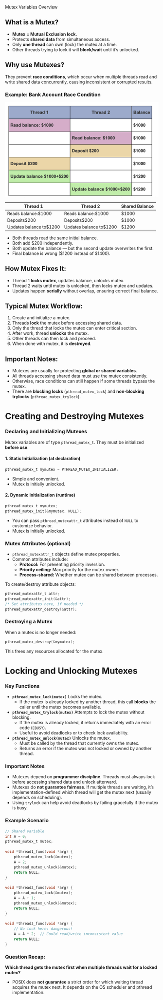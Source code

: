 Mutex Variables Overview

## What is a Mutex?

* **Mutex = Mutual Exclusion lock.**
* Protects **shared data** from simultaneous access.
* Only **one thread** can own (lock) the mutex at a time.
* Other threads trying to lock it will **block/wait** until it’s unlocked.

## Why use Mutexes?

They prevent **race conditions**, which occur when multiple threads read and write shared data concurrently, causing inconsistent or corrupted results.

### Example: Bank Account Race Condition

![1747746212576](images/README/1747746212576.png)


| Thread 1                 | Thread 2                 | Shared Balance |
| ------------------------ | ------------------------ | -------------- |
| Reads balance:\$1000     | Reads balance:\$1000     | \$1000         |
| Deposits\$200            | Deposits\$200            | \$1000         |
| Updates balance to\$1200 | Updates balance to\$1200 | \$1200         |

* Both threads read the same initial balance.
* Both add \$200 independently.
* Both update the balance — but the second update overwrites the first.
* Final balance is wrong (\$1200 instead of \$1400).

## How Mutex Fixes It:

* Thread 1 **locks mutex**, updates balance, unlocks mutex.
* Thread 2 waits until mutex is unlocked, then locks mutex and updates.
* Updates happen **serially** without overlap, ensuring correct final balance.

## Typical Mutex Workflow:

1. Create and initialize a mutex.
2. Threads **lock** the mutex before accessing shared data.
3. Only the thread that locks the mutex can enter critical section.
4. After work, thread **unlocks** the mutex.
5. Other threads can then lock and proceed.
6. When done with mutex, it is **destroyed**.

## Important Notes:

* Mutexes are usually for protecting **global or shared variables**.
* All threads accessing shared data must use the mutex consistently.
* Otherwise, race conditions can still happen if some threads bypass the mutex.
* There are **blocking locks** (`pthread_mutex_lock`) and **non-blocking trylocks** (`pthread_mutex_trylock`).

# Creating and Destroying Mutexes

### Declaring and Initializing Mutexes

Mutex variables are of type `pthread_mutex_t`. They must be initialized **before use**.

#### 1. Static Initialization (at declaration)

```c
pthread_mutex_t mymutex = PTHREAD_MUTEX_INITIALIZER;
```

* Simple and convenient.
* Mutex is initially unlocked.

#### 2. Dynamic Initialization (runtime)

```c
pthread_mutex_t mymutex;
pthread_mutex_init(&mymutex, NULL);
```

* You can pass `pthread_mutexattr_t` attributes instead of `NULL` to customize behavior.
* Mutex is initially unlocked.

### Mutex Attributes (optional)

* `pthread_mutexattr_t` objects define mutex properties.
* Common attributes include:
  * **Protocol:** For preventing priority inversion.
  * **Priority ceiling:** Max priority for the mutex owner.
  * **Process-shared:** Whether mutex can be shared between processes.

To create/destroy attribute objects:

```c
pthread_mutexattr_t attr;
pthread_mutexattr_init(&attr);
/* Set attributes here, if needed */
pthread_mutexattr_destroy(&attr);
```

### Destroying a Mutex

When a mutex is no longer needed:

```c
pthread_mutex_destroy(&mymutex);
```

This frees any resources allocated for the mutex.

# Locking and Unlocking Mutexes

### Key Functions

* **`pthread_mutex_lock(mutex)`**
  Locks the mutex.
  * If the mutex is already locked by another thread, this call **blocks** the caller until the mutex becomes available.
* **`pthread_mutex_trylock(mutex)`**
  Attempts to lock the mutex without blocking.
  * If the mutex is already locked, it returns immediately with an error code (`EBUSY`).
  * Useful to avoid deadlocks or to check lock availability.
* **`pthread_mutex_unlock(mutex)`**
  Unlocks the mutex.
  * Must be called by the thread that currently owns the mutex.
  * Returns an error if the mutex was not locked or owned by another thread.

### Important Notes

* Mutexes depend on **programmer discipline**. Threads must always lock before accessing shared data and unlock afterward.
* Mutexes do **not guarantee fairness**. If multiple threads are waiting, it’s implementation-defined which thread will get the mutex next (usually depends on scheduling).
* Using `trylock` can help avoid deadlocks by failing gracefully if the mutex is busy.

### Example Scenario

```c
// Shared variable
int A = 0;
pthread_mutex_t mutex;

void *thread1_func(void *arg) {
    pthread_mutex_lock(&mutex);
    A = 2;
    pthread_mutex_unlock(&mutex);
    return NULL;
}

void *thread2_func(void *arg) {
    pthread_mutex_lock(&mutex);
    A = A + 1;
    pthread_mutex_unlock(&mutex);
    return NULL;
}

void *thread3_func(void *arg) {
    // No lock here: dangerous!
    A = A * 2;  // Could read/write inconsistent value
    return NULL;
}
```

### Question Recap:

**Which thread gets the mutex first when multiple threads wait for a locked mutex?**

* POSIX does **not guarantee** a strict order for which waiting thread acquires the mutex next. It depends on the OS scheduler and pthread implementation.
